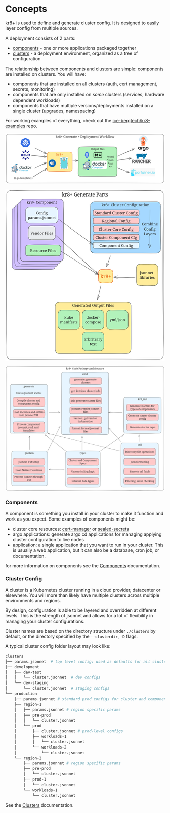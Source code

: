 # Concepts

kr8+ is used to define and generate cluster config.
It is designed to easily layer config from multiple sources.

A deployment consists of 2 parts:

  - [components](./components.md) - one or more applications packaged together
  - [clusters](./clusters.md) - a deployment environment, organized as a tree of configuration

The relationship between components and clusters are simple: components are installed on clusters.
You will have:

* components that are installed on all clusters (auth, cert management, secrets, monitoring)
* components that are only installed on _some_ clusters (services, hardware dependent workloads)
* components that have multiple versions/deployments installed on a single cluster (upgrades, namespacing)

For working examples of everything, check out the [ice-bergtech/kr8-examples](https://github.com/ice-bergtech/kr8p-examples) repo.

![kr8+ generate](../diagram/kr8-workflow.png)

![kr8+ generate process](../diagram/kr8-generate-process-design.png)

![kr8+ code pkg stucture](../diagram/kr8-code-package-design.png)

### Components

A component is something you install in your cluster to make it function and work as you expect.
Some examples of components might be:

- cluster core resources: [cert-manager](https://github.com/jetstack/cert-manager) or [sealed-secrets](https://github.com/bitnami-labs/sealed-secrets)
- argo applications: generate argo cd applications for managing applying cluster configuration to live nodes
- application: a single application that you want to run in your cluster. This is usually a web application, but it can also be a database, cron job, or documentation.

for more information on components see the [Components](./components.md) documentation.

### Cluster Config

A cluster is a Kubernetes cluster running in a cloud provider, datacenter or elsewhere.
You will more than likely have multiple clusters across multiple environments and regions.

By design, configuration is able to be layered and overridden at different levels.
This is the strength of jsonnet and allows for a lot of flexibility in managing your cluster configurations.

Cluster names are based on the directory structure under `./clusters` by default, or the directory specified by the `--clusterdir`, `-D` flags.

A typical cluster config folder layout may look like:

```sh
clusters
├── params.jsonnet  # top level config; used as defaults for all clusters
├── development
│   ├── dev-test
│   │   └── cluster.jsonnet  # dev configs
│   └── dev-staging
│       └── cluster.jsonnet  # staging configs
└── production
    ├── params.jsonnet # standard prod configs for cluster and components
    ├── region-1
    │   ├── params.jsonnet # region specific params
    │   ├── pre-prod
    │   │   └── cluster.jsonnet
    │   └── prod
    │       ├── cluster.jsonnet # prod-level configs
    │       ├── workloads-1
    │       │   └── cluster.jsonnet
    │       └── workloads-2
    │           └── cluster.jsonnet
    └── region-2
        ├── params.jsonnet # region specific params
        ├── pre-prod
        │   └── cluster.jsonnet
        ├── prod-1
        │   └── cluster.jsonnet
        └── workloads-1
            └── cluster.jsonnet
```

See the [Clusters](./clusters.md) documentation.
